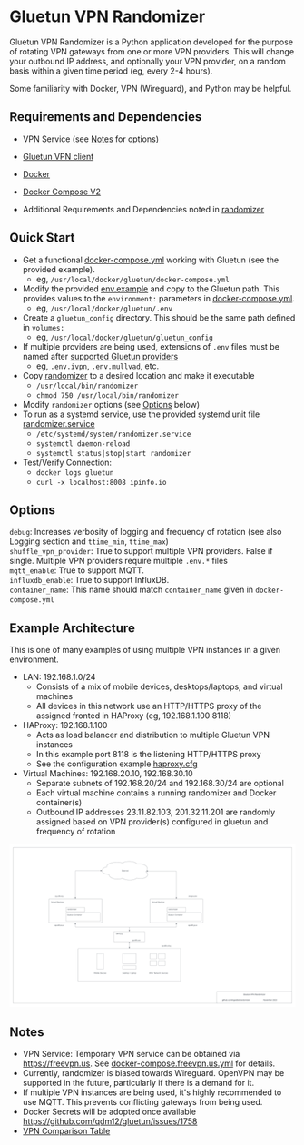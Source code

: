 
# Gluetun VPN Randomizer 

Gluetun VPN Randomizer is a Python application developed for the purpose of rotating VPN gateways from one or more VPN providers. This will change your outbound 
IP address, and optionally your VPN provider, on a random basis within a given time period (eg, every 2-4 hours). 

Some familiarity with Docker, VPN (Wireguard), and Python may be helpful.

## Requirements and Dependencies

* VPN Service (see [Notes](#notes) for options)
* [Gluetun VPN client](https://github.com/qdm12/gluetun)
* [Docker](https://docs.docker.com/engine/install)
* [Docker Compose V2](https://docs.docker.com/compose/migrate)

* Additional Requirements and Dependencies noted in [randomizer](randomizer)


## Quick Start

* Get a functional [docker-compose.yml](docker-compose.yml) working with Gluetun (see the provided example).
    * eg, `/usr/local/docker/gluetun/docker-compose.yml`
* Modify the provided [env.example](env.example) and copy to the Gluetun path. This provides values to the `environment:` parameters in [docker-compose.yml](docker-compose.yml).
    * eg, `/usr/local/docker/gluetun/.env`
* Create a `gluetun_config` directory. This should be the same path defined in `volumes:`
    * eg, `/usr/local/docker/gluetun/gluetun_config`
* If multiple providers are being used, extensions of `.env` files must be named after [supported Gluetun providers](https://github.com/qdm12/gluetun-wiki/tree/main/setup/providers)
    * eg, `.env.ivpn`, `.env.mullvad`, etc.
* Copy [randomizer](randomizer) to a desired location and make it executable
    * `/usr/local/bin/randomizer`
    * `chmod 750 /usr/local/bin/randomizer`
* Modify `randomizer` options (see [Options](#options) below)
* To run as a systemd service, use the provided systemd unit file [randomizer.service](randomizer.service)
    * `/etc/systemd/system/randomizer.service`
    * `systemctl daemon-reload`
    * `systemctl status|stop|start randomizer`
* Test/Verify Connection:
    * `docker logs gluetun`
    * `curl -x localhost:8008 ipinfo.io`

## Options

`debug`: Increases verbosity of logging and frequency of rotation (see also Logging section and `ttime_min`, `ttime_max`)  
`shuffle_vpn_provider`: True to support multiple VPN providers. False if single. Multiple VPN providers require multiple `.env.*` files   
`mqtt_enable`: True to support MQTT.  
`influxdb_enable`: True to support InfluxDB.  
`container_name`: This name should match `container_name` given in `docker-compose.yml`   

## Example Architecture


This is one of many examples of using multiple VPN instances in a given environment.

- LAN: 192.168.1.0/24
    - Consists of a mix of mobile devices, desktops/laptops, and virtual machines
    - All devices in this network use an HTTP/HTTPS proxy of the assigned fronted in HAProxy (eg, 192.168.1.100:8118)
- HAProxy: 192.168.1.100
    - Acts as load balancer and distribution to multiple Gluetun VPN instances
    - In this example port 8118 is the listening HTTP/HTTPS proxy
    - See the configuration example [haproxy.cfg](haproxy/haproxy.cfg)
- Virtual Machines: 192.168.20.10, 192.168.30.10
    - Separate subnets of 192.168.20/24 and 192.168.30/24 are optional
    - Each virtual machine contains a running randomizer and Docker container(s)
    - Outbound IP addresses 23.11.82.103, 201.32.11.201 are randomly assigned based on VPN provider(s) configured in gluetun and frequency of rotation


![gluetun_vpn_randomizer.png](images/gluetun_vpn_randomizer.png)

## Notes
- VPN Service: Temporary VPN service can be obtained via https://freevpn.us. See [docker-compose.freevpn.us.yml](docker-compose.freevpn.us.yml) for details.
- Currently, randomizer is biased towards Wireguard. OpenVPN may be supported in the future, particularly if there is a demand for it.
- If multiple VPN instances are being used, it's highly recommended to use MQTT. This prevents conflicting gateways from being used.
- Docker Secrets will be adopted once available https://github.com/qdm12/gluetun/issues/1758
- [VPN Comparison Table](https://www.reddit.com/r/VPN/comments/m736zt/vpn_comparison_table)
